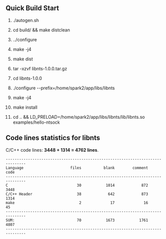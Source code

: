 
## Quick Build Start

1. ./autogen.sh

2. cd build/ && make distclean

3. ../configure 

4. make -j4

5. make dist

6. tar -xzvf libnts-1.0.0.tar.gz

7. cd libnts-1.0.0

8. ./configure --prefix=/home/spark2/app/libs/libnts

9. make -j4

10. make install

11. cd .. && LD_PRELOAD=/home/spark2/app/libs/libnts/lib/libnts.so examples/hello-ntsock


## Code lines statistics for libnts

C/C++ code lines: **3448 + 1314 = 4762 lines**.

```
-------------------------------------------------------------------------------
Language                     files          blank        comment           code
-------------------------------------------------------------------------------
C                               30           1014            872           3448
C/C++ Header                    38            642            873           1314
make                             2             17             16             45
-------------------------------------------------------------------------------
SUM:                            70           1673           1761           4807
-------------------------------------------------------------------------------
```
